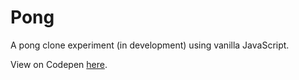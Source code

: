 # Pong
A pong clone experiment (in development) using vanilla JavaScript.

View on Codepen [here](https://codepen.io/denismcdonald/pen/JvaBNM).
